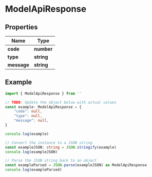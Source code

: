 
# ModelApiResponse


## Properties

Name | Type
------------ | -------------
**code** | **number**
**type** | **string**
**message** | **string**

## Example

```typescript
import { ModelApiResponse } from ''

// TODO: Update the object below with actual values
const example: ModelApiResponse = {
    "code": null,
    "type": null,
    "message": null,
}

console.log(example)

// Convert the instance to a JSON string
const exampleJSON: string = JSON.stringify(example)
console.log(exampleJSON)

// Parse the JSON string back to an object
const exampleParsed = JSON.parse(exampleJSON) as ModelApiResponse
console.log(exampleParsed)
```


